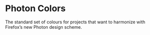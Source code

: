 # Photon Colors

The standard set of colours for projects that want to harmonize with Firefox’s new Photon design scheme.
